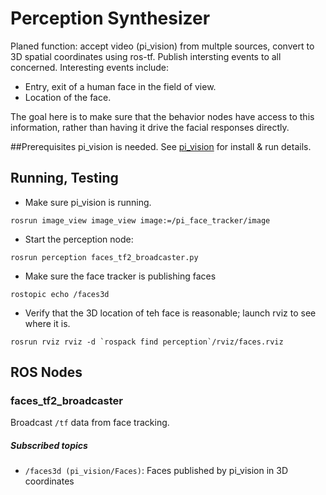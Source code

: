 Perception Synthesizer
======================

Planed function: accept video (pi_vision) from multple sources, convert
to 3D spatial coordinates using ros-tf. Publish intersting events to all
concerned. Interesting events include:

* Entry, exit of a human face in the field of view.
* Location of the face.

The goal here is to make sure that the behavior nodes have access to this
information, rather than having it drive the facial responses directly.

##Prerequisites
pi_vision is needed. See
[pi_vision](https://github.com/hansonrobotics/pi_vision) for install &
run details.

## Running, Testing
 * Make sure pi_vision is running.
```
rosrun image_view image_view image:=/pi_face_tracker/image
```
 * Start the perception node:
```
rosrun perception faces_tf2_broadcaster.py
```
 * Make sure the face tracker is publishing faces
```
rostopic echo /faces3d
```
 * Verify that the 3D location of teh face is reasonable; launch rviz to
   see where it is.
```
rosrun rviz rviz -d `rospack find perception`/rviz/faces.rviz
```

## ROS Nodes
### faces_tf2_broadcaster
Broadcast `/tf` data from face tracking.

##### Subscribed topics
 * `/faces3d (pi_vision/Faces)`: Faces published by pi_vision in 3D coordinates

